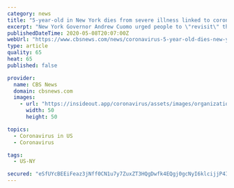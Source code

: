```yaml
---
category: news
title: "5-year-old in New York dies from severe illness linked to coronavirus"
excerpt: "New York Governor Andrew Cuomo urged people to \"revisit\" the assumption that children could not be affected by the coronavirus."
publishedDateTime: 2020-05-08T20:07:00Z
webUrl: "https://www.cbsnews.com/news/coronavirus-5-year-old-dies-new-york-severe-illness-linked-to-covid-19/"
type: article
quality: 65
heat: 65
published: false

provider:
  name: CBS News
  domain: cbsnews.com
  images:
    - url: "https://insideout.app/coronavirus/assets/images/organizations/cbsnews.com-50x50.jpg"
      width: 50
      height: 50

topics:
  - Coronavirus in US
  - Coronavirus

tags:
  - US-NY

secured: "eSfUYcBEEiFeaz3jNff0CN1u7y7ZuxZT3HQgDwfk4EQgj0gcNyI6klcijjP4I65aeMV1nVirMp/PVUlA6J2yqBEMk5FSPDOw6iufgggf0pVkqHLRJt30dt9iecMLvfqkiHThjfyHH9MxHYCWjQTqJjPUff1a8nc/P1lBxwu4Hqb3Vs9F67IBI5cHxbDctYI1OhXdmx0HnB4UVDHMenc+/OpfdPlunKW5l3jSPlDT8jTcULoMlEi9To1hxB248IKhyn/MAlHbLy7FP4c1YJJ+sTQufSZQy0iBIN/Cn7GZrnYiOamxXNUXWcXtjwo3a23X0fCfAA9lJGf/+YRrfsNJpTJ8Hkxj716Anzy0AE3C1ceEjTtdac5OdaF3He9pJU5jwAGJTWtyLEmeGCbcTpLPu0e5ppp9Qbnl061F7ku6VFa6ov8CP43n42snMUyJngaVNUyADzgwiHNvK9pfWBrSzr9PJZw+mr92GcYkZ4TbqDU=;X0QaV8tYg/OtnzkIJ4EoXw=="
---
```



